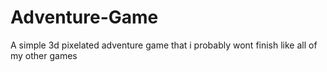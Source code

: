 # Adventure-Game
 A simple 3d pixelated adventure game that i probably wont finish like all of my other games
